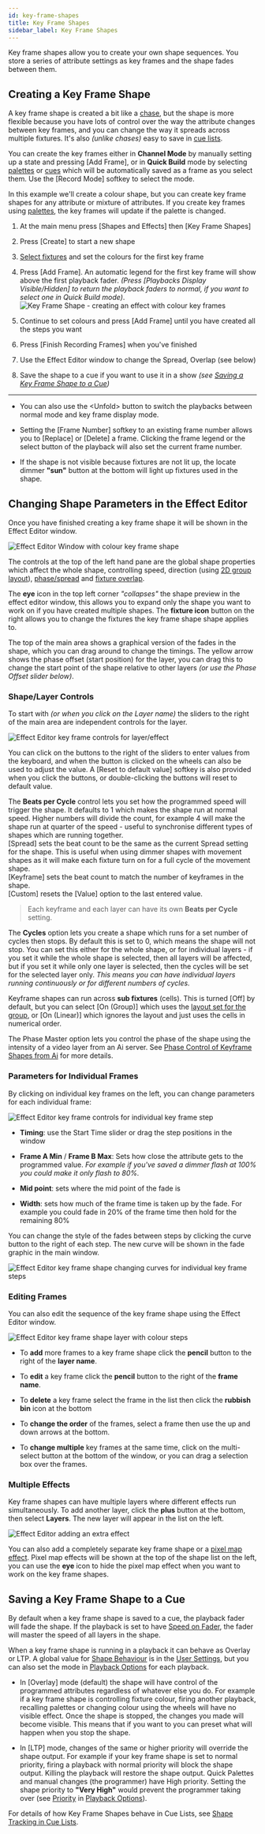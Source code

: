 ```yaml
---
id: key-frame-shapes
title: Key Frame Shapes
sidebar_label: Key Frame Shapes
---
```


Key frame shapes allow you to create your own shape sequences. You store
a series of attribute settings as key frames and the shape fades between
them.

Creating a Key Frame Shape
--------------------------

[](https://youtu.be/1nvLaipivhM?t=20 "Key Frame Shapes")

A key frame shape is created a bit like a [chase](../chases.md), but the shape is more
flexible because you have lots of control over the way the attribute
changes between key frames, and you can change the way it spreads across
multiple fixtures. It's also *(unlike chases)* easy to save in
[cue lists](../cue-lists/creating-a-cue-list.md#shape-tracking-in-cue-lists).

You can create the key frames either in **Channel Mode** by manually setting
up a state and pressing \[Add Frame\], or in **Quick Build** mode by
selecting [palettes](../palettes.md) or
[cues](../cues.md) which will be automatically saved as a frame
as you select them. Use the \[Record Mode\] softkey to select the mode.

In this example we'll create a colour shape, but you can create key
frame shapes for any attribute or mixture of attributes. If you create
key frames using [palettes](../palettes.md), the key frames will update if the palette is
changed.

1. At the main menu press \[Shapes and Effects\] then \[Key Frame
Shapes\]

2. Press \[Create\] to start a new shape

3. [Select fixtures](../controlling-fixtures/using-the-select-buttons-and-wheels.md#selecting-fixtures-and-dimmers-for-control) and set the colours for the first key frame

4. Press \[Add Frame\]. An automatic legend for the first key frame
will show above the first playback fader. *(Press \[Playbacks Display
Visible/Hidden\] to return the playback faders to normal, if you want to
select one in Quick Build mode)*.\
![Key Frame Shape - creating an effect with colour key frames](/docs/images/Key-Frame-Shape-creating-an-effect-with-colour-key-frames.png)

5. Continue to set colours and press \[Add Frame\] until you have
created all the steps you want

6. Press \[Finish Recording Frames\] when you've finished

7. Use the Effect Editor window to change the Spread, Overlap (see
below)

8. Save the shape to a cue if you want to use it in a show *(see
[Saving a Key Frame Shape to a Cue](#saving-a-key-frame-shape-to-a-cue))*

---

-   You can also use the \<Unfold\> button to switch the playbacks
    between normal mode and key frame display mode.

-   Setting the \[Frame Number\] softkey to an existing frame number
    allows you to \[Replace\] or \[Delete\] a frame. Clicking the frame
    legend or the select button of the playback will also set the
    current frame number.

-   If the shape is not visible because fixtures are not lit up, the
    locate dimmer **"sun"** button at the bottom will light up fixtures used
    in the shape.

Changing Shape Parameters in the Effect Editor
----------------------------------------------

Once you have finished creating a key frame shape it will be shown in
the Effect Editor window.

![Effect Editor Window with colour key frame shape](/docs/images/Effect-Editor-Window-with-colour-key-frame-shape.png)

The controls at the top of the left hand pane are the global shape
properties which affect the whole shape, controlling speed, direction
(using [2D group layout](../controlling-fixtures/fixture-groups.md#fixture-order-and-fixture-layout-in-groups)),
[phase/spread](shape-generator.md#changing-the-spread-of-a-shape-across-multiple-fixtures) and
[fixture overlap](../cues/cue-timing.md#setting-fade-times-and-overlap-for-a-cue).

The **eye** icon in the top left corner *"collapses"* the shape preview in the
effect editor window, this allows you to expand only the shape you want
to work on if you have created multiple shapes. The **fixture icon** button
on the right allows you to change the fixtures the key frame shape shape
applies to.

The top of the main area shows a graphical version of the fades in the
shape, which you can drag around to change the timings. The yellow arrow
shows the phase offset (start position) for the layer, you can drag this
to change the start point of the shape relative to other layers *(or use
the Phase Offset slider below)*.

### Shape/Layer Controls

To start with *(or when you click on the Layer name)* the sliders to the
right of the main area are independent controls for the layer.

![Effect Editor key frame controls for layer/effect](/docs/images/Effect-Editor-key-frame-controls-for-layer-effect.png)

You can click on the buttons to the right of the sliders
to enter values from the keyboard, and when the button is clicked on the
wheels can also be used to adjust the value. A \[Reset to default
value\] softkey is also provided when you click the buttons, or
double-clicking the buttons will reset to default value.

The **Beats per Cycle** control lets you set how the programmed speed will
trigger the shape. It defaults to 1 which makes the shape run at normal
speed. Higher numbers will divide the count, for example 4 will make the
shape run at quarter of the speed - useful to synchronise different
types of shapes which are running together.\
\[Spread\] sets the beat
count to be the same as the current Spread setting for the shape. This
is useful when using dimmer shapes with movement shapes as it will make
each fixture turn on for a full cycle of the movement shape.\
\[Keyframe\] sets the beat count to match the number of keyframes in the
shape.\
\[Custom\] resets the \[Value\] option to the last
entered value.
> Each keyframe and each layer can have its own **Beats per
Cycle** setting.

The **Cycles** option lets you create a shape which runs for a set number of
cycles then stops. By default this is set to 0, which means the shape
will not stop. You can set this either for the whole shape, or for
individual layers - if you set it while the whole shape is selected,
then all layers will be affected, but if you set it while only one layer
is selected, then the cycles will be set for the selected layer only.
*This means you can have individual layers running continuously or for
different numbers of cycles.*

Keyframe shapes can run across **sub fixtures** (cells). This is turned \[Off\]
by default, but you can select \[On (Group)\] which uses
the [layout set for the group](../controlling-fixtures/fixture-groups.md#fixture-order-and-fixture-layout-in-groups),
or \[On (Linear)\] which ignores the layout and just uses the cells in numerical order.

The Phase Master option lets you control the phase of the shape using
the intensity of a video layer from an Ai server. See
[Phase Control of Keyframe Shapes from Ai](../synergy/operating-synergy.md#phase-control-of-keyframe-shapes-from-ai)
for more details.

### Parameters for Individual Frames

By clicking on individual key frames on the left, you can change
parameters for each individual frame:

![Effect Editor key frame controls for individual key frame step](/docs/images/Effect-Editor-key-frame-controls-for-individual-key-frame-step.png)

-   **Timing**: use the Start Time slider or drag the step positions in the
    window

-   **Frame A Min** / **Frame B Max**: Sets how close the attribute gets to the
    programmed value. *For example if you've saved a dimmer flash at 100%
    you could make it only flash to 80%.*

-   **Mid point**: sets where the mid point of the fade is

-   **Width**: sets how much of the frame time is taken up by the fade. For
    example you could fade in 20% of the frame time then hold for the
    remaining 80%

You can change the style of the fades between steps by clicking the
curve button to the right of each step. The new curve will be shown in
the fade graphic in the main window.

![Effect Editor key frame shape changing curves for individual key frame steps](/docs/images/Effect-Editor-key-frame-shape-changing-curves-for-individual-key-frame-steps.png)

### Editing Frames

You can also edit the sequence of the key frame shape using the Effect
Editor window.

![Effect Editor key frame shape layer with colour steps](/docs/images/Effect-Editor-key-frame-shape-layer-with-colour-steps.png)

-   To **add** more frames to a key frame shape click the **pencil** button to
    the right of the **layer name**.

-   To **edit** a key frame click the **pencil** button to the right of the
    **frame name**.

-   To **delete** a key frame select the frame in the list then click the
    **rubbish bin** icon at the bottom

-   To **change the order** of the frames, select a frame then use the up
    and down arrows at the bottom.

-   To **change multiple** key frames at the same time, click on the
    multi-select button at the bottom of the window, or you can drag a
    selection box over the frames.

### Multiple Effects

Key frame shapes can have multiple layers where different effects run
simultaneously. To add another layer, click the **plus** button at the
bottom, then select **Layers**. The new layer will appear in the list on the
left.

![Effect Editor adding an extra effect](/docs/images/Effect-Editor-adding-an-extra-effect.png)

You can also add a completely separate key frame shape or a
[pixel map effect](pixel-mapper.md).
Pixel map effects will be shown at the top of the shape list on
the left, you can use the **eye** icon to hide the pixel map effect when you
want to work on the key frame shapes.

Saving a Key Frame Shape to a Cue
---------------------------------

By default when a key frame shape is saved to a cue, the playback fader
will fade the shape. If the playback is set to have
[Speed on Fader](../cues/playback-options.md#shape-effect-speed), the
fader will master the speed of all layers in the shape.

When a key frame shape is running in a playback it can behave as Overlay
or LTP. A global value for
[Shape Behaviour](../system-settings/user-settings.md#shape-behaviour) is in the
[User Settings](../system-settings/user-settings.md), but
you can also set the mode in
[Playback Options](../cues/playback-options.md#shape-behaviour) for each playback.

-   In \[Overlay\] mode (default) the shape will have control of the
    programmed attributes regardless of whatever else you do. For
    example if a key frame shape is controlling fixture colour, firing
    another playback, recalling palettes or changing colour using the
    wheels will have no visible effect. Once the shape is stopped, the
    changes you made will become visible. This means that if you want to
    you can preset what will happen when you stop the shape.

-   In \[LTP\] mode, changes of the same or higher priority will override
    the shape output. For example if your key frame shape is set to
    normal priority, firing a playback with normal priority will block
    the shape output. Killing the playback will restore the shape
    output. Quick Palettes and manual changes (the programmer) have High
    priority. Setting the shape priority to **"Very High"** would prevent
    the programmer taking over (see
    [Priority](../cues/playback-options.md#priority) in
    [Playback Options](../cues/playback-options.md)).

For details of how Key Frame Shapes behave in Cue Lists, see
[Shape Tracking in Cue Lists](../cue-lists/creating-a-cue-list.md#shape-tracking-in-cue-lists).
